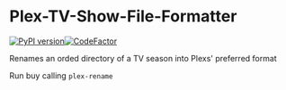 # Plex-TV-Show-File-Formatter

[![PyPI version](https://badge.fury.io/py/Plex-TV-Show-File-Formatter.svg)](https://badge.fury.io/py/Plex-TV-Show-File-Formatter)[![CodeFactor](https://www.codefactor.io/repository/github/matthewkayne/plex-tv-show-file-formatter/badge)](https://www.codefactor.io/repository/github/matthewkayne/plex-tv-show-file-formatter)

Renames an orded directory of a TV season into Plexs' preferred format

Run buy calling `plex-rename`
